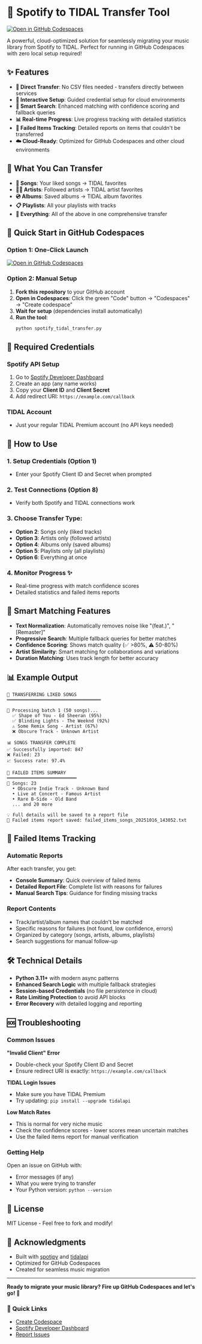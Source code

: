 # 🎵 Spotify to TIDAL Transfer Tool

[![Open in GitHub Codespaces](https://github.com/codespaces/badge.svg)](https://codespaces.new/YOUR_USERNAME/spotify2tidal-transfer)

A powerful, cloud-optimized solution for seamlessly migrating your music library from Spotify to TIDAL. Perfect for running in GitHub Codespaces with zero local setup required!

## ✨ Features

- **🚀 Direct Transfer**: No CSV files needed - transfers directly between services
- **🔧 Interactive Setup**: Guided credential setup for cloud environments  
- **🎯 Smart Search**: Enhanced matching with confidence scoring and fallback queries
- **📊 Real-time Progress**: Live progress tracking with detailed statistics
- **🚫 Failed Items Tracking**: Detailed reports on items that couldn't be transferred
- **☁️ Cloud-Ready**: Optimized for GitHub Codespaces and other cloud environments

## 🌟 What You Can Transfer

- **🎵 Songs**: Your liked songs → TIDAL favorites
- **👨‍🎤 Artists**: Followed artists → TIDAL artist favorites  
- **💿 Albums**: Saved albums → TIDAL album favorites
- **📋 Playlists**: All your playlists with tracks
- **🚀 Everything**: All of the above in one comprehensive transfer

## 🚀 Quick Start in GitHub Codespaces

### Option 1: One-Click Launch
[![Open in GitHub Codespaces](https://github.com/codespaces/badge.svg)](https://codespaces.new/YOUR_USERNAME/spotify2tidal-transfer)

### Option 2: Manual Setup
1. **Fork this repository** to your GitHub account
2. **Open in Codespaces**: Click the green "Code" button → "Codespaces" → "Create codespace"
3. **Wait for setup** (dependencies install automatically)
4. **Run the tool**:
   ```bash
   python spotify_tidal_transfer.py
   ```

## 🔑 Required Credentials

### Spotify API Setup
1. Go to [Spotify Developer Dashboard](https://developer.spotify.com/)
2. Create an app (any name works)
3. Copy your **Client ID** and **Client Secret**
4. Add redirect URI: `https://example.com/callback`

### TIDAL Account
- Just your regular TIDAL Premium account (no API keys needed)

## 📖 How to Use

### 1. **Setup Credentials** (Option 1)
- Enter your Spotify Client ID and Secret when prompted
   
### 2. **Test Connections** (Option 8)
- Verify both Spotify and TIDAL connections work
   
### 3. **Choose Transfer Type**:
- **Option 2**: Songs only (liked tracks)
- **Option 3**: Artists only (followed artists)
- **Option 4**: Albums only (saved albums)  
- **Option 5**: Playlists only (all playlists)
- **Option 6**: Everything at once

### 4. **Monitor Progress** ✨
- Real-time progress with match confidence scores
- Detailed statistics and failed items reports

## 🎯 Smart Matching Features

- **Text Normalization**: Automatically removes noise like "(feat.)", "[Remaster]"
- **Progressive Search**: Multiple fallback queries for better matches
- **Confidence Scoring**: Shows match quality (✅ >80%, ⚠️ 50-80%)  
- **Artist Similarity**: Smart matching for collaborations and variations
- **Duration Matching**: Uses track length for better accuracy

## 📊 Example Output

```
🎵 TRANSFERRING LIKED SONGS
═══════════════════════════════════

🔄 Processing batch 1 (50 songs)...
  ✅ Shape of You - Ed Sheeran (95%)
  ✅ Blinding Lights - The Weeknd (92%)
  ⚠️ Some Remix Song - Artist (67%)
  ❌ Obscure Track - Unknown Artist

📊 SONGS TRANSFER COMPLETE
✅ Successfully imported: 847
❌ Failed: 23
📈 Success rate: 97.4%

🚫 FAILED ITEMS SUMMARY
══════════════════════════
🎵 Songs: 23
  • Obscure Indie Track - Unknown Band
  • Live at Concert - Famous Artist
  • Rare B-Side - Old Band
  ... and 20 more

💡 Full details will be saved to a report file
📝 Failed items report saved: failed_items_songs_20251016_143052.txt
```

## 🚫 Failed Items Tracking

### Automatic Reports
After each transfer, you get:
- **Console Summary**: Quick overview of failed items
- **Detailed Report File**: Complete list with reasons for failures
- **Manual Search Tips**: Guidance for finding missing tracks

### Report Contents
- Track/artist/album names that couldn't be matched
- Specific reasons for failures (not found, low confidence, errors)
- Organized by category (songs, artists, albums, playlists)
- Search suggestions for manual follow-up

## 🛠 Technical Details

- **Python 3.11+** with modern async patterns
- **Enhanced Search Logic** with multiple fallback strategies
- **Session-based Credentials** (no file persistence in cloud)
- **Rate Limiting Protection** to avoid API blocks
- **Error Recovery** with detailed logging and reporting

## 🆘 Troubleshooting

### Common Issues

**"Invalid Client" Error**
- Double-check your Spotify Client ID and Secret
- Ensure redirect URI is exactly: `https://example.com/callback`

**TIDAL Login Issues**  
- Make sure you have TIDAL Premium
- Try updating: `pip install --upgrade tidalapi`

**Low Match Rates**
- This is normal for very niche music
- Check the confidence scores - lower scores mean uncertain matches
- Use the failed items report for manual verification

### Getting Help

Open an issue on GitHub with:
- Error messages (if any)
- What you were trying to transfer  
- Your Python version: `python --version`

## 📝 License

MIT License - Feel free to fork and modify!

## 🙏 Acknowledgments

- Built with [spotipy](https://github.com/spotipy-dev/spotipy) and [tidalapi](https://github.com/tidalapi/tidalapi)
- Optimized for GitHub Codespaces
- Created for seamless music migration

---

**Ready to migrate your music library? Fire up GitHub Codespaces and let's go! 🚀**

### 🔗 Quick Links
- [Create Codespace](https://codespaces.new/YOUR_USERNAME/spotify2tidal-transfer) 
- [Spotify Developer Dashboard](https://developer.spotify.com/)
- [Report Issues](https://github.com/YOUR_USERNAME/spotify2tidal-transfer/issues)